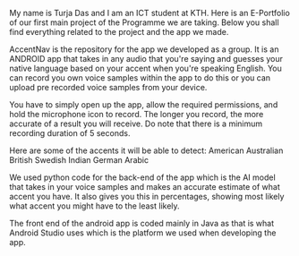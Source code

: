 My name is Turja Das and I am an ICT student at KTH. Here is an E-Portfolio of our first main project of the Programme we are taking.
Below you shall find everything related to the project and the app we made.

AccentNav is the repository for the app we developed as a group. It is an ANDROID app that takes in any audio that you're saying and guesses your native language based on your accent when you're speaking English. You can record you own voice samples within the app to do this or you can upload pre recorded voice samples from your device.

You have to simply open up the app, allow the required permissions, and hold the microphone icon to record. The longer you record, the more accurate of a result you will receive. Do note that there is a minimum recording duration of 5 seconds.

Here are some of the accents it will be able to detect:
American
Australian
British
Swedish
Indian
German
Arabic

We used python code for the back-end of the app which is the AI model that takes in your voice samples and makes an accurate estimate of what accent you have. It also gives you this in percentages, showing most likely what accent you might have to the least likely.

The front end of the android app is coded mainly in Java as that is what Android Studio uses which is the platform we used when developing the app.

